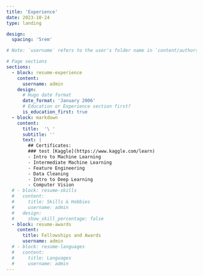 ```yaml
---
title: 'Experience'
date: 2023-10-24
type: landing

design:
  spacing: '5rem'

# Note: `username` refers to the user's folder name in `content/authors/`

# Page sections
sections:
  - block: resume-experience
    content:
      username: admin
    design:
      # Hugo date format
      date_format: 'January 2006'
      # Education or Experience section first?
      is_education_first: true
  - block: markdown
    content:
      title:  '\ '
      subtitle: ''
      text: |
        ## Certificates:
        ### test [Kaggle](https://www.kaggle.com/learn)
        - Intro to Machine Learning
        - Intermediate Machine Learning
        - Feature Engineering
        - Data Cleaning
        - Intro to Deep Learning
        - Computer Vision
  # - block: resume-skills
  #   content:
  #     title: Skills & Hobbies
  #     username: admin
  #   design:
  #     show_skill_percentage: false
  - block: resume-awards
    content:
      title: Fellowships and Awards
      username: admin
  # - block: resume-languages
  #   content:
  #     title: Languages
  #     username: admin
---
```

